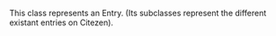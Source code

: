 This class represents an Entry. (Its subclasses represent the different existant entries on Citezen).
